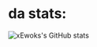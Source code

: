# da stats:
![xEwoks's GitHub stats](https://github-readme-stats.vercel.app/api?username=xewoks&show_icons=true&theme=dark)
